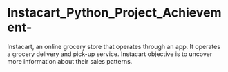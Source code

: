 # Instacart_Python_Project_Achievement-
Instacart, an online grocery store that operates through an app. It operates a grocery delivery and pick-up service. Instacart objective is to uncover more information about their sales patterns.
